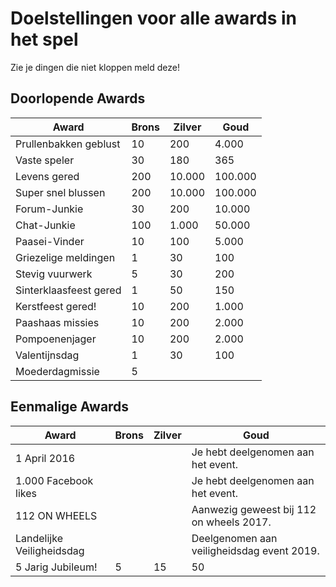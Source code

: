 # Doelstellingen voor alle awards in het spel

Zie je dingen die niet kloppen meld deze!

## Doorlopende Awards

| Award                  | Brons | Zilver | Goud    |
| ---------------------- | ----- | ------ | ------- |
| Prullenbakken geblust  | 10    | 200    | 4.000   |
| Vaste speler           | 30    | 180    | 365     |
| Levens gered           | 200   | 10.000 | 100.000 |
| Super snel blussen     | 200   | 10.000 | 100.000 |
| Forum-Junkie           | 30    | 200    | 10.000  |
| Chat-Junkie            | 100   | 1.000  | 50.000  |
| Paasei-Vinder          | 10    | 100    | 5.000   |
| Griezelige meldingen   | 1     | 30     | 100     |
| Stevig vuurwerk        | 5     | 30     | 200     |
| Sinterklaasfeest gered | 1     | 50     | 150     |
| Kerstfeest gered!      | 10    | 200    | 1.000   |
| Paashaas missies       | 10    | 200    | 2.000   |
| Pompoenenjager         | 10    | 200    | 2.000   |
| Valentijnsdag          | 1     | 30     | 100     |
| Moederdagmissie        | 5     |        |         |

## Eenmalige Awards

| Award                     | Brons | Zilver | Goud                                       |
| ------------------------- | ----- | ------ | ------------------------------------------ |
| 1 April 2016              |       |        | Je hebt deelgenomen aan het event.         |
| 1.000 Facebook likes      |       |        | Je hebt deelgenomen aan het event.         |
| 112 ON WHEELS             |       |        | Aanwezig geweest bij 112 on wheels 2017.   |
| Landelijke Veiligheidsdag |       |        | Deelgenomen aan veiligheidsdag event 2019. |
| 5 Jarig Jubileum!         | 5     | 15     | 50                                         |
